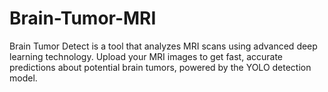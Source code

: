# Brain-Tumor-MRI
Brain Tumor Detect is a tool that analyzes MRI scans using advanced deep learning technology. Upload your MRI images to get fast, accurate predictions about potential brain tumors, powered by the YOLO detection model.
